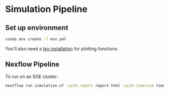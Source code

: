Simulation Pipeline
==

Set up environment
--
```bash
conda env create -f env.yml
```

You'll also need a [tex installation](https://www.latex-project.org/get/) for plotting functions.

Nexflow Pipeline
--
To run on an SGE cluster:
```bash
nextflow run simulation.nf -with-report report.html -with-timeline timeline.html -with-dag dag.html
```
